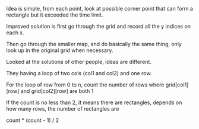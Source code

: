 Idea is simple, from each point, look at possible corner point that can form a rectangle but it exceeded the time limit.

Improved solution is first go through the grid and record all the y indices on each x.

Then go through the smaller map, and do basically the same thing, only look up in the original grid when necessary.

Looked at the solutions of other people, ideas are different.

They having a loop of two cols (col1 and col2) and one row.

For the loop of row from 0 to n, count the number of rows where grid[col1][row] and grid[col2][row] are both 1

If the count is no less than 2, it means there are rectangles, depends on how many rows, the number of rectangles are

count * (count - 1) / 2
